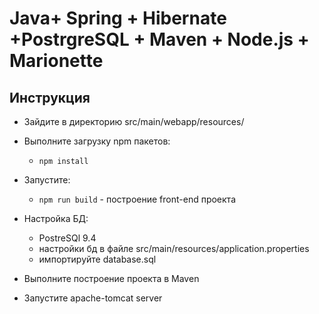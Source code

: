 # Java+ Spring + Hibernate +PostrgreSQL + Maven + Node.js + Marionette


## Инструкция
* Зайдите в директорию src/main/webapp/resources/
* Выполните загрузку npm пакетов:
    *  `npm install`
* Запустите:
    * `npm run build` - построение front-end проекта
    
* Настройка БД:
    *  PostreSQl 9.4
    *  настройки бд в файле src/main/resources/application.properties
    * импортируйте database.sql

* Выполните построение проекта в Maven

* Запустите apache-tomcat server
